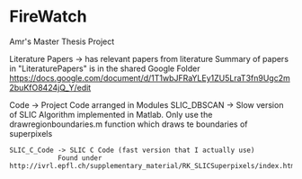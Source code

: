 # FireWatch
Amr's Master Thesis Project

Literature Papers -> has relevant papers from literature
Summary of papers in "LiteraturePapers" is in the shared Google Folder
https://docs.google.com/document/d/1T1wbJFRaYLEy1ZU5LraT3fn9Ugc2m2buKfO8424jQ_Y/edit

Code -> Project Code arranged in Modules
	SLIC_DBSCAN -> Slow version of SLIC Algorithm implemented in Matlab. Only use the 
        drawregionboundaries.m function which draws te boundaries of superpixels

	SLIC_C_Code -> SLIC C Code (fast version that I actually use)
	        	Found under http://ivrl.epfl.ch/supplementary_material/RK_SLICSuperpixels/index.html
